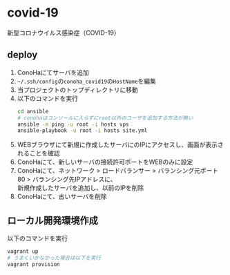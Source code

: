 # covid-19
新型コロナウイルス感染症（COVID-19）


## deploy
1. ConoHaにてサーバを追加
1. `~/.ssh/config`の`conoha_covid19`の`HostName`を編集
1. 当プロジェクトのトップディレクトリに移動
1. 以下のコマンドを実行
   ```bash
   cd ansible
   # conohaはコンソールに入らずにroot以外のユーザを追加する方法が無い
   ansible -m ping -u root -i hosts vps
   ansible-playbook -u root -i hosts site.yml
   ```
1. WEBブラウザにて新規に作成したサーバにのIPにアクセスし、画面が表示されることを確認
1. ConoHaにて、新しいサーバの接続許可ポートをWEBのみに設定
1. ConoHaにて、ネットワーク > ロードバランサー > バランシング元ポート80 > バランシング先IPアドレスに、  
   新規作成したサーバを追加し、以前のIPを削除
1. ConoHaにて、古いサーバを削除


## ローカル開発環境作成
以下のコマンドを実行
```bash
vagrant up
# うまくいかなかった場合は以下を実行
vagrant provision
```
